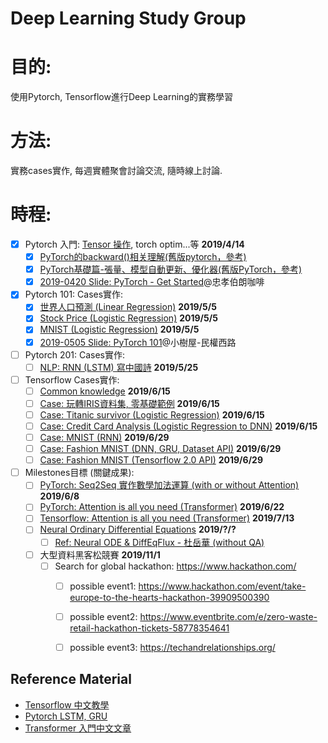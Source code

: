 # Deep Learning Study Group

# 目的:
使用Pytorch, Tensorflow進行Deep Learning的實務學習
# 方法:
實務cases實作, 每週實體聚會討論交流, 隨時線上討論.
# 時程:
+ [X] Pytorch 入門: [Tensor 操作][16], torch optim...等 **2019/4/14**
  + [X] [PyTorch的backward()相关理解(舊版pytorch，參考)][17]
  + [X] [PyTorch基礎篇-張量、模型自動更新、優化器(舊版PyTorch，參考)][18]
  + [X] [2019-0420 Slide: PyTorch - Get Started][21]@忠孝伯朗咖啡 
+ [X] Pytorch 101: Cases實作: 
  + [X] [世界人口預測 (Linear Regression)][6] **2019/5/5**
  + [X] [Stock Price (Logistic Regression)][7] **2019/5/5**
  + [X] [MNIST (Logistic Regression)][12] **2019/5/5**
  + [X] [2019-0505 Slide: PyTorch 101][23]@小樹屋-民權西路
+ [ ] Pytorch 201: Cases實作: 
  + [ ] [NLP: RNN (LSTM) 寫中國詩][24] **2019/5/25**
+ [ ] Tensorflow Cases實作: 
  + [ ] [Common knowledge][3] **2019/6/15**
  + [ ] [Case: 玩轉IRIS資料集, 零基礎範例][5] **2019/6/15**
  + [ ] [Case: Titanic survivor (Logistic Regression)][13] **2019/6/15**
  + [ ] [Case: Credit Card Analysis (Logistic Regression to DNN)][15] **2019/6/15**
  + [ ] [Case: MNIST (RNN)][2] **2019/6/29**
  + [ ] [Case: Fashion MNIST (DNN, GRU, Dataset API)][1] **2019/6/29**
  + [ ] [Case: Fashion MNIST (Tensorflow 2.0 API)][9] **2019/6/29**
+ [ ] Milestones目標 (關鍵成果):
  + [ ] [PyTorch: Seq2Seq 實作數學加法運算 (with or without Attention)][20] **2019/6/8**
  + [ ] [PyTorch: Attention is all you need (Transformer)][4] **2019/6/22**
  + [ ] [Tensorflow: Attention is all you need (Transformer)][8] **2019/7/13**
  + [ ] [Neural Ordinary Differential Equations][14] **2019/?/?**
    + [ ] [Ref: Neural ODE & DiffEqFlux - 杜岳華 (without QA)][22]
  + [ ] 大型資料黑客松競賽 **2019/11/1**
    + [ ] Search for global hackathon: https://www.hackathon.com/
      + [ ] possible event1: https://www.hackathon.com/event/take-europe-to-the-hearts-hackathon-39909500390
      + [ ] possible event2: https://www.eventbrite.com/e/zero-waste-retail-hackathon-tickets-58778354641
      + [ ] possible event3: https://techandrelationships.org/
  

## Reference Material
+ [Tensorflow 中文教學][10]
+ [Pytorch LSTM, GRU][19]
+ [Transformer 入門中文文章][11]

[1]:https://colab.research.google.com/drive/1Nn_9cdSK9yH4nWJx-vdKat8NWnmjopu0
[2]:https://colab.research.google.com/drive/18FqI18psdH30WUJ1uPd6zVgK2AwxO_Bj
[3]:https://medium.com/the-artificial-impostor/notes-understanding-tensorflow-part-1-5f0ebb253ad4
[4]:https://github.com/jadore801120/attention-is-all-you-need-pytorch
[5]:https://www.jianshu.com/p/b86c020747f9
[6]:https://github.com/ZhiqingXiao/pytorch-book/blob/master/chapter05_linear/population.ipynb
[7]:https://github.com/ZhiqingXiao/pytorch-book/blob/master/chapter06_logistic/stock_volume.ipynb
[8]:https://github.com/princewen/tensorflow_practice/tree/master/basic/Basic-Transformer-Demo
[9]:https://www.jianshu.com/p/c7a280600da8
[10]:https://github.com/Hvass-Labs/TensorFlow-Tutorials-Chinese
[11]:https://voidism.github.io/note/2019/02/05/Transformer_Intro/
[12]:https://medium.com/jovian-io/image-classification-using-logistic-regression-in-pytorch-ebb96cc9eb79
[13]:https://codability.in/a-guide-tensorflow-logistic-regression-part-6/
[14]:https://rkevingibson.github.io/blog/neural-networks-as-ordinary-differential-equations/
[15]:https://ipythonquant.wordpress.com/2018/06/20/from-logistic-regression-in-scikit-learn-to-deep-learning-with-tensorflow-a-fraud-detection-case-study-part-iii/
[16]:https://medium.com/jovian-io/pytorch-basics-tensors-and-gradients-eb2f6e8a6eee
[17]:https://blog.csdn.net/douhaoexia/article/details/78821428
[18]:https://fgc.stpi.narl.org.tw/activity/videoDetail/4b1141305d9cd231015d9d0992ef0030
[19]:https://zhuanlan.zhihu.com/p/39191116
[20]:http://zake7749.github.io/2017/09/28/Sequence-to-Sequence-tutorial/
[21]:https://docs.google.com/presentation/d/e/2PACX-1vSVi_bYmbEMRDYON1sJJZfcG2KidmPjh-X7zeoNn7s6eidzgdJgOJevW3xxE2dhO1i6qN-OBM8tnHpq/pub?start=false&loop=false&delayms=3000
[22]:https://www.youtube.com/watch?v=hAA_AfVB89M&app=desktop
[23]:https://docs.google.com/presentation/d/e/2PACX-1vRjpbhBYS6YsE_d03gDK65cWTKFsyko_2XaOCKMYWbPnjZo8eieCExmwycm7sNCuNNb0aiofW96819z/pub?start=false&loop=false&delayms=3000
[24]:https://github.com/chenyuntc/pytorch-book/tree/master/chapter9-%E7%A5%9E%E7%BB%8F%E7%BD%91%E7%BB%9C%E5%86%99%E8%AF%97(CharRNN)
